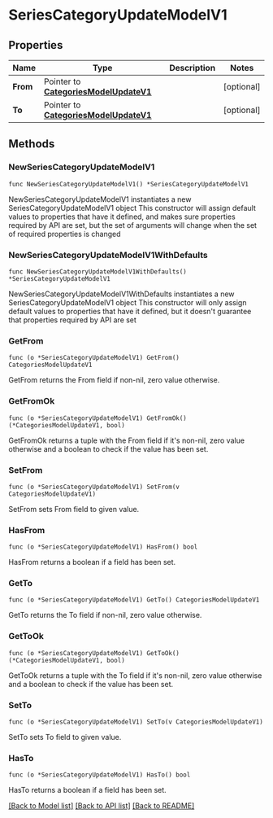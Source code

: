 # SeriesCategoryUpdateModelV1

## Properties

Name | Type | Description | Notes
------------ | ------------- | ------------- | -------------
**From** | Pointer to [**CategoriesModelUpdateV1**](CategoriesModelUpdateV1.md) |  | [optional] 
**To** | Pointer to [**CategoriesModelUpdateV1**](CategoriesModelUpdateV1.md) |  | [optional] 

## Methods

### NewSeriesCategoryUpdateModelV1

`func NewSeriesCategoryUpdateModelV1() *SeriesCategoryUpdateModelV1`

NewSeriesCategoryUpdateModelV1 instantiates a new SeriesCategoryUpdateModelV1 object
This constructor will assign default values to properties that have it defined,
and makes sure properties required by API are set, but the set of arguments
will change when the set of required properties is changed

### NewSeriesCategoryUpdateModelV1WithDefaults

`func NewSeriesCategoryUpdateModelV1WithDefaults() *SeriesCategoryUpdateModelV1`

NewSeriesCategoryUpdateModelV1WithDefaults instantiates a new SeriesCategoryUpdateModelV1 object
This constructor will only assign default values to properties that have it defined,
but it doesn't guarantee that properties required by API are set

### GetFrom

`func (o *SeriesCategoryUpdateModelV1) GetFrom() CategoriesModelUpdateV1`

GetFrom returns the From field if non-nil, zero value otherwise.

### GetFromOk

`func (o *SeriesCategoryUpdateModelV1) GetFromOk() (*CategoriesModelUpdateV1, bool)`

GetFromOk returns a tuple with the From field if it's non-nil, zero value otherwise
and a boolean to check if the value has been set.

### SetFrom

`func (o *SeriesCategoryUpdateModelV1) SetFrom(v CategoriesModelUpdateV1)`

SetFrom sets From field to given value.

### HasFrom

`func (o *SeriesCategoryUpdateModelV1) HasFrom() bool`

HasFrom returns a boolean if a field has been set.

### GetTo

`func (o *SeriesCategoryUpdateModelV1) GetTo() CategoriesModelUpdateV1`

GetTo returns the To field if non-nil, zero value otherwise.

### GetToOk

`func (o *SeriesCategoryUpdateModelV1) GetToOk() (*CategoriesModelUpdateV1, bool)`

GetToOk returns a tuple with the To field if it's non-nil, zero value otherwise
and a boolean to check if the value has been set.

### SetTo

`func (o *SeriesCategoryUpdateModelV1) SetTo(v CategoriesModelUpdateV1)`

SetTo sets To field to given value.

### HasTo

`func (o *SeriesCategoryUpdateModelV1) HasTo() bool`

HasTo returns a boolean if a field has been set.


[[Back to Model list]](../README.md#documentation-for-models) [[Back to API list]](../README.md#documentation-for-api-endpoints) [[Back to README]](../README.md)


